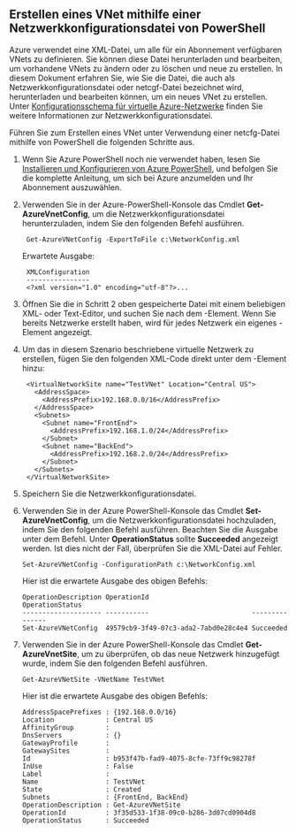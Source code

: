## Erstellen eines VNet mithilfe einer Netzwerkkonfigurationsdatei von PowerShell

Azure verwendet eine XML-Datei, um alle für ein Abonnement verfügbaren VNets zu definieren. Sie können diese Datei herunterladen und bearbeiten, um vorhandene VNets zu ändern oder zu löschen und neue zu erstellen. In diesem Dokument erfahren Sie, wie Sie die Datei, die auch als Netzwerkkonfigurationsdatei oder netcgf-Datei bezeichnet wird, herunterladen und bearbeiten können, um ein neues VNet zu erstellen. Unter [Konfigurationsschema für virtuelle Azure-Netzwerke](https://msdn.microsoft.com/library/azure/jj157100.aspx) finden Sie weitere Informationen zur Netzwerkkonfigurationsdatei.

Führen Sie zum Erstellen eines VNet unter Verwendung einer netcfg-Datei mithilfe von PowerShell die folgenden Schritte aus.

1. Wenn Sie Azure PowerShell noch nie verwendet haben, lesen Sie [Installieren und Konfigurieren von Azure PowerShell](powershell-install-configure.md), und befolgen Sie die komplette Anleitung, um sich bei Azure anzumelden und Ihr Abonnement auszuwählen.
2. Verwenden Sie in der Azure-PowerShell-Konsole das Cmdlet **Get-AzureVnetConfig**, um die Netzwerkkonfigurationsdatei herunterzuladen, indem Sie den folgenden Befehl ausführen. 

		Get-AzureVNetConfig -ExportToFile c:\NetworkConfig.xml

	Erwartete Ausgabe:

		XMLConfiguration                                                                                                     
		----------------                                                                                                     
		<?xml version="1.0" encoding="utf-8"?>...  

3. Öffnen Sie die in Schritt 2 oben gespeicherte Datei mit einem beliebigen XML- oder Text-Editor, und suchen Sie nach dem **<VirtualNetworkSites>**-Element. Wenn Sie bereits Netzwerke erstellt haben, wird für jedes Netzwerk ein eigenes **<VirtualNetworkSite>**-Element angezeigt.
4. Um das in diesem Szenario beschriebene virtuelle Netzwerk zu erstellen, fügen Sie den folgenden XML-Code direkt unter dem **<VirtualNetworkSites>**-Element hinzu:

		<VirtualNetworkSite name="TestVNet" Location="Central US">
		  <AddressSpace>
		    <AddressPrefix>192.168.0.0/16</AddressPrefix>
		  </AddressSpace>
		  <Subnets>
		    <Subnet name="FrontEnd">
		      <AddressPrefix>192.168.1.0/24</AddressPrefix>
		    </Subnet>
		    <Subnet name="BackEnd">
		      <AddressPrefix>192.168.2.0/24</AddressPrefix>
		    </Subnet>
		  </Subnets>
		</VirtualNetworkSite>

9.  Speichern Sie die Netzwerkkonfigurationsdatei.
10. Verwenden Sie in der Azure PowerShell-Konsole das Cmdlet **Set-AzureVnetConfig**, um die Netzwerkkonfigurationsdatei hochzuladen, indem Sie den folgenden Befehl ausführen. Beachten Sie die Ausgabe unter dem Befehl. Unter **OperationStatus** sollte **Succeeded** angezeigt werden. Ist dies nicht der Fall, überprüfen Sie die XML-Datei auf Fehler.

		Set-AzureVNetConfig -ConfigurationPath c:\NetworkConfig.xml

	Hier ist die erwartete Ausgabe des obigen Befehls:

		OperationDescription OperationId                          OperationStatus
		-------------------- -----------                          ---------------
		Set-AzureVNetConfig  49579cb9-3f49-07c3-ada2-7abd0e28c4e4 Succeeded 
	
11. Verwenden Sie in der Azure PowerShell-Konsole das Cmdlet **Get-AzureVnetSite**, um zu überprüfen, ob das neue Netzwerk hinzugefügt wurde, indem Sie den folgenden Befehl ausführen.

		Get-AzureVNetSite -VNetName TestVNet

	Hier ist die erwartete Ausgabe des obigen Befehls:

		AddressSpacePrefixes : {192.168.0.0/16}
		Location             : Central US
		AffinityGroup        : 
		DnsServers           : {}
		GatewayProfile       : 
		GatewaySites         : 
		Id                   : b953f47b-fad9-4075-8cfe-73ff9c98278f
		InUse                : False
		Label                : 
		Name                 : TestVNet
		State                : Created
		Subnets              : {FrontEnd, BackEnd}
		OperationDescription : Get-AzureVNetSite
		OperationId          : 3f35d533-1f38-09c0-b286-3d07cd0904d8
		OperationStatus      : Succeeded

<!---HONumber=Oct15_HO3-->